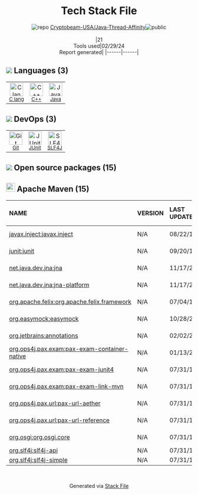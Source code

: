 <!--
&lt;--- Readme.md Snippet without images Start ---&gt;
## Tech Stack
Cryptobeam-USA/Java-Thread-Affinity is built on the following main stack:

- [C lang](http://en.wikipedia.org/wiki/C_(programming_language)) – Languages
- [C++](http://www.cplusplus.com/) – Languages
- [Java](https://www.java.com) – Languages
- [JUnit](http://junit.org/) – Testing Frameworks
- [SLF4J](http://slf4j.org/) – Log Management

Full tech stack [here](/techstack.md)

&lt;--- Readme.md Snippet without images End ---&gt;

&lt;--- Readme.md Snippet with images Start ---&gt;
## Tech Stack
Cryptobeam-USA/Java-Thread-Affinity is built on the following main stack:

- <img width='25' height='25' src='https://img.stackshare.io/no-img-open-source.png' alt='C lang'/> [C lang](http://en.wikipedia.org/wiki/C_(programming_language)) – Languages
- <img width='25' height='25' src='https://img.stackshare.io/service/1049/cplusplus.png' alt='C++'/> [C++](http://www.cplusplus.com/) – Languages
- <img width='25' height='25' src='https://img.stackshare.io/service/995/K85ZWV2F.png' alt='Java'/> [Java](https://www.java.com) – Languages
- <img width='25' height='25' src='https://img.stackshare.io/service/2020/874086.png' alt='JUnit'/> [JUnit](http://junit.org/) – Testing Frameworks
- <img width='25' height='25' src='https://img.stackshare.io/service/2805/05518ecaa42841e834421e9d6987b04f_400x400.png' alt='SLF4J'/> [SLF4J](http://slf4j.org/) – Log Management

Full tech stack [here](/techstack.md)

&lt;--- Readme.md Snippet with images End ---&gt;
-->
<div align="center">

# Tech Stack File
![](https://img.stackshare.io/repo.svg "repo") [Cryptobeam-USA/Java-Thread-Affinity](https://github.com/Cryptobeam-USA/Java-Thread-Affinity)![](https://img.stackshare.io/public_badge.svg "public")
<br/><br/>
|21<br/>Tools used|02/29/24 <br/>Report generated|
|------|------|
</div>

## <img src='https://img.stackshare.io/languages.svg'/> Languages (3)
<table><tr>
  <td align='center'>
  <img width='36' height='36' src='https://img.stackshare.io/no-img-open-source.png' alt='C lang'>
  <br>
  <sub><a href="http://en.wikipedia.org/wiki/C_(programming_language)">C lang</a></sub>
  <br>
  <sub></sub>
</td>

<td align='center'>
  <img width='36' height='36' src='https://img.stackshare.io/service/1049/cplusplus.png' alt='C++'>
  <br>
  <sub><a href="http://www.cplusplus.com/">C++</a></sub>
  <br>
  <sub></sub>
</td>

<td align='center'>
  <img width='36' height='36' src='https://img.stackshare.io/service/995/K85ZWV2F.png' alt='Java'>
  <br>
  <sub><a href="https://www.java.com">Java</a></sub>
  <br>
  <sub></sub>
</td>

</tr>
</table>

## <img src='https://img.stackshare.io/devops.svg'/> DevOps (3)
<table><tr>
  <td align='center'>
  <img width='36' height='36' src='https://img.stackshare.io/service/1046/git.png' alt='Git'>
  <br>
  <sub><a href="http://git-scm.com/">Git</a></sub>
  <br>
  <sub></sub>
</td>

<td align='center'>
  <img width='36' height='36' src='https://img.stackshare.io/service/2020/874086.png' alt='JUnit'>
  <br>
  <sub><a href="http://junit.org/">JUnit</a></sub>
  <br>
  <sub></sub>
</td>

<td align='center'>
  <img width='36' height='36' src='https://img.stackshare.io/service/2805/05518ecaa42841e834421e9d6987b04f_400x400.png' alt='SLF4J'>
  <br>
  <sub><a href="http://slf4j.org/">SLF4J</a></sub>
  <br>
  <sub></sub>
</td>

</tr>
</table>


## <img src='https://img.stackshare.io/group.svg' /> Open source packages (15)</h2>

## <img width='24' height='24' src='https://img.stackshare.io/package_manager/977/default_9833f2ef0bbc2a946b4cc5e9307264033361076b.png'/> Apache Maven (15)

|NAME|VERSION|LAST UPDATED|LAST UPDATED BY|LICENSE|VULNERABILITIES|
|:------|:------|:------|:------|:------|:------|
|[javax.inject:javax.inject](http://code.google.com/p/atinject/)|N/A|08/22/19|Peter Lawrey |Apache-2.0|N/A|
|[junit:junit](http://junit.org)|N/A|09/20/13|Peter Lawrey |EPL-1.0|N/A|
|[net.java.dev.jna:jna](https://github.com/java-native-access/jna)|N/A|11/17/21|Nick Tindall |Apache-2.0|N/A|
|[net.java.dev.jna:jna-platform](https://github.com/java-native-access/jna)|N/A|11/17/21|Nick Tindall |Apache-2.0|N/A|
|[org.apache.felix:org.apache.felix.framework](http://felix.apache.org/)|N/A|07/04/18|teamcity_hft |Apache-2.0|N/A|
|[org.easymock:easymock](http://easymock.org)|N/A|10/28/21|Nick Tindall |Apache-2.0|N/A|
|[org.jetbrains:annotations](https://github.com/JetBrains/java-annotations)|N/A|02/02/22|Ilya Kaznacheev |Apache-2.0|N/A|
|[org.ops4j.pax.exam:pax-exam-container-native](http://team.ops4j.org/wiki/display/paxexam4/)|N/A|01/13/21|teamcity_hft |Apache-2.0|N/A|
|[org.ops4j.pax.exam:pax-exam-junit4](http://team.ops4j.org/wiki/display/paxexam/)|N/A|07/31/17|epickrram |Apache-2.0|N/A|
|[org.ops4j.pax.exam:pax-exam-link-mvn](http://team.ops4j.org/wiki/display/paxexam/)|N/A|07/31/17|epickrram |Apache-2.0|N/A|
|[org.ops4j.pax.url:pax-url-aether](http://team.ops4j.org/wiki/display/paxurl)|N/A|07/31/17|epickrram |Apache-2.0|N/A|
|[org.ops4j.pax.url:pax-url-reference](http://team.ops4j.org/wiki/display/paxurl)|N/A|07/31/17|epickrram |Apache-2.0|N/A|
|[org.osgi:org.osgi.core](http://www.osgi.org)|N/A|07/31/17|epickrram |Apache-2.0|N/A|
|[org.slf4j:slf4j-api](http://www.slf4j.org)|N/A|07/31/17|epickrram |MIT|N/A|
|[org.slf4j:slf4j-simple](http://www.slf4j.org)|N/A|07/31/17|epickrram |MIT|N/A|

<br/>
<div align='center'>

Generated via [Stack File](https://github.com/marketplace/stack-file)
